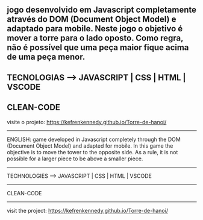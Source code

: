 jogo desenvolvido em Javascript completamente através do DOM (Document Object Model) e adaptado para mobile. Neste jogo o objetivo é mover a torre para o lado oposto. Como regra, não é possível que uma peça maior fique acima de uma peça menor.
----------------------------------------------------------------------------
TECNOLOGIAS --> JAVASCRIPT | CSS | HTML | VSCODE
----------------------------------------------------------------------------
CLEAN-CODE
----------------------------------------------------------------------------
visite o projeto: https://kefrenkennedy.github.io/Torre-de-hanoi/
-------------------------------------------------- --------------------------
ENGLISH:
game developed in Javascript completely through the DOM (Document Object Model) and adapted for mobile. In this game the objective is to move the tower to the opposite side. As a rule, it is not possible for a larger piece to be above a smaller piece.
-------------------------------------------------- --------------------------
TECHNOLOGIES --> JAVASCRIPT | CSS | HTML | VSCODE
-------------------------------------------------- --------------------------
CLEAN-CODE
-------------------------------------------------- --------------------------
visit the project: https://kefrenkennedy.github.io/Torre-de-hanoi/
